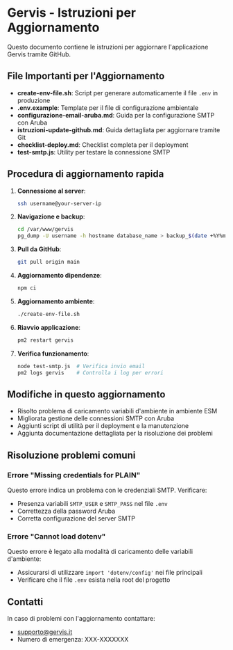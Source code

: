 # Gervis - Istruzioni per Aggiornamento

Questo documento contiene le istruzioni per aggiornare l'applicazione Gervis tramite GitHub.

## File Importanti per l'Aggiornamento

- **create-env-file.sh**: Script per generare automaticamente il file `.env` in produzione
- **.env.example**: Template per il file di configurazione ambientale
- **configurazione-email-aruba.md**: Guida per la configurazione SMTP con Aruba
- **istruzioni-update-github.md**: Guida dettagliata per aggiornare tramite Git
- **checklist-deploy.md**: Checklist completa per il deployment
- **test-smtp.js**: Utility per testare la connessione SMTP

## Procedura di aggiornamento rapida

1. **Connessione al server**:
   ```bash
   ssh username@your-server-ip
   ```

2. **Navigazione e backup**:
   ```bash
   cd /var/www/gervis
   pg_dump -U username -h hostname database_name > backup_$(date +%Y%m%d).sql
   ```

3. **Pull da GitHub**:
   ```bash
   git pull origin main
   ```

4. **Aggiornamento dipendenze**:
   ```bash
   npm ci
   ```

5. **Aggiornamento ambiente**:
   ```bash
   ./create-env-file.sh
   ```

6. **Riavvio applicazione**:
   ```bash
   pm2 restart gervis
   ```

7. **Verifica funzionamento**:
   ```bash
   node test-smtp.js  # Verifica invio email
   pm2 logs gervis    # Controlla i log per errori
   ```

## Modifiche in questo aggiornamento

- Risolto problema di caricamento variabili d'ambiente in ambiente ESM
- Migliorata gestione delle connessioni SMTP con Aruba
- Aggiunti script di utilità per il deployment e la manutenzione
- Aggiunta documentazione dettagliata per la risoluzione dei problemi

## Risoluzione problemi comuni

### Errore "Missing credentials for PLAIN"

Questo errore indica un problema con le credenziali SMTP. Verificare:
- Presenza variabili `SMTP_USER` e `SMTP_PASS` nel file `.env`
- Correttezza della password Aruba
- Corretta configurazione del server SMTP

### Errore "Cannot load dotenv"

Questo errore è legato alla modalità di caricamento delle variabili d'ambiente:
- Assicurarsi di utilizzare `import 'dotenv/config'` nei file principali
- Verificare che il file `.env` esista nella root del progetto

## Contatti

In caso di problemi con l'aggiornamento contattare:
- supporto@gervis.it
- Numero di emergenza: XXX-XXXXXXX